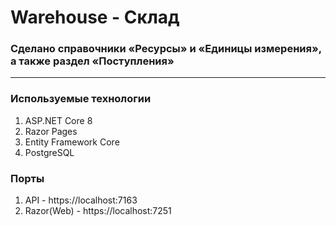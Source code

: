 # Warehouse - Склад
### Сделано справочники «Ресурсы» и «Единицы измерения», а также раздел «Поступления»
---
### Используемые технологии
1. ASP.NET Core 8
2. Razor Pages
3. Entity Framework Core
4. PostgreSQL
### Порты
1. API - https://localhost:7163
2. Razor(Web) - https://localhost:7251
